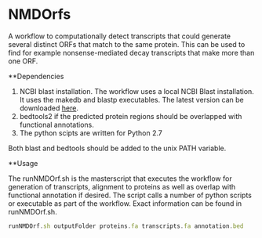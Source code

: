 # NMDOrfs
A workflow to computationally detect transcripts that could generate several distinct ORFs that match to the same protein. This can be used to find for example nonsense-mediated decay transcripts that make more than one ORF.

**Dependencies

1) NCBI blast installation. The workflow uses a local NCBI Blast installation. It uses the makedb and blastp executables. The latest version can be downloaded [here](https://blast.ncbi.nlm.nih.gov/Blast.cgi).
2) bedtools2 if the predicted protein regions should be overlapped with functional annotations.
3) The python scipts are written for Python 2.7

Both blast and bedtools should be added to the unix PATH variable.

**Usage 

The runNMDOrf.sh is the masterscript that executes the workflow for generation of transcripts, alignment to proteins as well as overlap with functional annotation if desired. The script calls a number of python scripts or executable as part of the workflow. Exact information can be found in runNMDOrf.sh.

```javascript
runNMDOrf.sh outputFolder proteins.fa transcripts.fa annotation.bed

```

